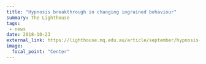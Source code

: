 ```yaml
---
title: "Hypnosis breakthrough in changing ingrained behaviour"
summary: The Lighthouse
tags:
 - news
date: 2018-10-23
external_link: https://lighthouse.mq.edu.au/article/september/hypnosis-breakthrough-in-changing-ingrained-behaviour
image:
  focal_point: "Center"
---
```

